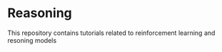 # Reasoning
This repository contains tutorials related to reinforcement learning and resoning models
